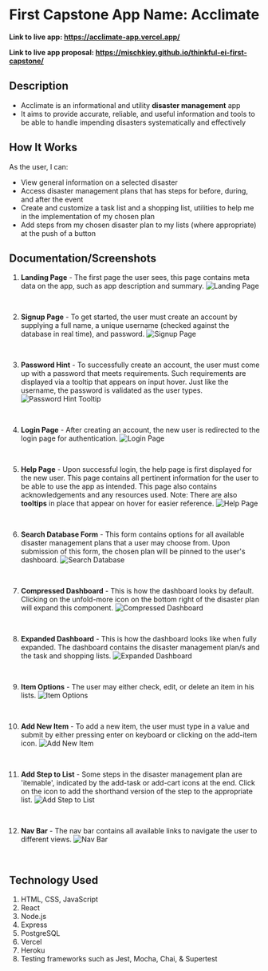 # First Capstone App Name: Acclimate

**Link to live app: https://acclimate-app.vercel.app/**

**Link to live app proposal: https://mischkiey.github.io/thinkful-ei-first-capstone/**

## Description
* Acclimate is an informational and utility **disaster management** app
* It aims to provide accurate, reliable, and useful information and tools to be able to handle impending disasters systematically and effectively

## How It Works
As the user, I can:
* View general information on a selected disaster
* Access disaster management plans that has steps for before, during, and after the event
* Create and customize a task list and a shopping list, utilities to help me in the implementation of my chosen plan
* Add steps from my chosen disaster plan to my lists (where appropriate) at the push of a button

## Documentation/Screenshots

1. **Landing Page** - The first page the user sees, this page contains meta data on the app, such as app description and summary.
![Landing Page](/images/screenshots/landing-page.png)

<p>&nbsp;</p>

2. **Signup Page** - To get started, the user must create an account by supplying a full name, a unique username (checked against the database in real time), and password.
![Signup Page](/images/screenshots/signup-page.png)

<p>&nbsp;</p>

3. **Password Hint** - To successfully create an account, the user must come up with a password that meets requirements. Such requirements are displayed via a tooltip that appears on input hover. Just like the username, the password is validated as the user types.
![Password Hint Tooltip](/images/screenshots/password-hint.png)

<p>&nbsp;</p>

4. **Login Page** - After creating an account, the new user is redirected to the login page for authentication.
![Login Page](/images/screenshots/login-page.png)

<p>&nbsp;</p>

5. **Help Page** - Upon successful login, the help page is first displayed for the new user. This page contains all pertinent information for the user to be able to use the app as intended. This page also contains acknowledgements and any resources used. Note: There are also **tooltips** in place that appear on hover for easier reference.
![Help Page](/images/screenshots/help-page.png)

<p>&nbsp;</p>

6. **Search Database Form** - This form contains options for all available disaster management plans that a user may choose from. Upon submission of this form, the chosen plan will be pinned to the user's dashboard.
![Search Database](/images/screenshots/search-database.png)
 
<p>&nbsp;</p>

7. **Compressed Dashboard** - This is how the dashboard looks by default. Clicking on the unfold-more icon on the bottom right of the disaster plan will expand this component.
![Compressed Dashboard](/images/screenshots/compressed-dashboard.png)

<p>&nbsp;</p>

8. **Expanded Dashboard** - This is how the dashboard looks like when fully expanded. The dashboard contains the disaster management plan/s and the task and shopping lists.
![Expanded Dashboard](/images/screenshots/expanded-dashboard.png)

<p>&nbsp;</p>

9. **Item Options** - The user may either check, edit, or delete an item in his lists.
![Item Options](/images/screenshots/item-options.png)

<p>&nbsp;</p>

10. **Add New Item** - To add a new item, the user must type in a value and submit by either pressing enter on keyboard or clicking on the add-item icon.
![Add New Item](/images/screenshots/add-new-item.png)

<p>&nbsp;</p>

11. **Add Step to List** - Some steps in the disaster management plan are 'itemable', indicated by the add-task or add-cart icons at the end. Click on the icon to add the shorthand version of the step to the appropriate list.
![Add Step to List](/images/screenshots/add-step-to-list.png)

<p>&nbsp;</p>

12. **Nav Bar** - The nav bar contains all available links to navigate the user to different views.
![Nav Bar](/images/screenshots/nav-bar.png)

<p>&nbsp;</p>


## Technology Used
1. HTML, CSS, JavaScript
2. React
3. Node.js
4. Express
5. PostgreSQL
6. Vercel
7. Heroku
8. Testing frameworks such as Jest, Mocha, Chai, & Supertest
